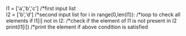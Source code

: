 l1 = ['a','b','c']                    /*first input list <br>
l2 = ['b','d']                        /*second input list
for i in range(0,len(l1)):            /*loop to check all elements
    if l1[i] not in l2:               /*check if the element of l1 is not present in l2 
        print(l1[i])                  /*print the element if above condition is satisfied
